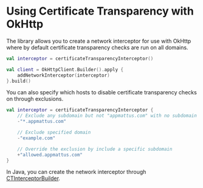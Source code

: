 # Using Certificate Transparency with OkHttp

The library allows you to create a network interceptor for use with OkHttp where by default certificate transparency checks are run on all
domains.

```kotlin
val interceptor = certificateTransparencyInterceptor()

val client = OkHttpClient.Builder().apply {
    addNetworkInterceptor(interceptor)
}.build()
```

You can also specify which hosts to disable certificate transparency checks on through exclusions.

```kotlin
val interceptor = certificateTransparencyInterceptor {
    // Exclude any subdomain but not "appmattus.com" with no subdomain
    -"*.appmattus.com"

    // Exclude specified domain
    -"example.com"

    // Override the exclusion by include a specific subdomain
    +"allowed.appmattus.com"
}
```

In Java, you can create the network interceptor through
[CTInterceptorBuilder](./certificatetransparency/src/main/kotlin/com/appmattus/certificatetransparency/CTInterceptorBuilder.kt).
